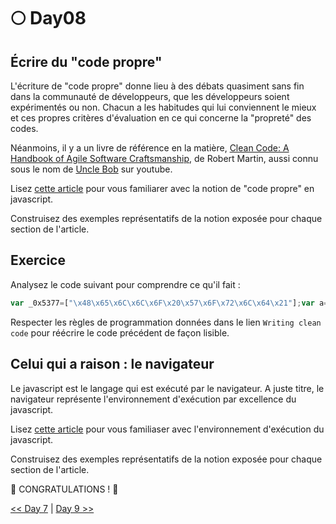# 🌕 Day08

## Écrire du "code propre"

L'écriture de "code propre" donne lieu à des débats quasiment sans fin dans la communauté de développeurs, que les développeurs soient expérimentés ou non. Chacun a les habitudes qui lui conviennent le mieux et ces propres critères d'évaluation en ce qui concerne la "propreté" des codes.

Néanmoins, il y a un livre de référence en la matière, [Clean Code: A Handbook of Agile Software Craftsmanship](https://www.amazon.fr/Clean-Code-Handbook-Software-Craftsmanship/dp/0132350882), de Robert Martin, aussi connu sous le nom de [Uncle Bob](https://www.youtube.com/watch?v=7EmboKQH8lM) sur youtube.

Lisez [cette article](https://blog.bitsrc.io/writing-clean-code-in-javascript-dd584bbe1874) pour vous familiarer avec la notion de "code propre" en javascript.

Construisez des exemples représentatifs de la notion exposée pour chaque section de l'article.

## Exercice

Analysez le code suivant pour comprendre ce qu'il fait :
```js
var _0x5377=["\x48\x65\x6C\x6C\x6F\x20\x57\x6F\x72\x6C\x64\x21"];var a=_0x5377[0];function MsgBox(_0x82a8x3){alert(_0x82a8x3);};MsgBox(a);
```

Respecter les règles de programmation données dans le lien `Writing clean code` pour réécrire le code précédent de façon lisible.

## Celui qui a raison : le navigateur

Le javascript est le langage qui est exécuté par le navigateur. A juste titre, le navigateur représente l'environnement d'exécution par excellence du javascript.

Lisez [cette article](https://webboy.fr/formation/course/view.php?id=83#section-1) pour vous familiaser avec l'environnement d'exécution du javascript.

Construisez des exemples représentatifs de la notion exposée pour chaque section de l'article.

🎉 CONGRATULATIONS ! 🎉

[<< Day 7](../day_07/day_07.md) | [Day 9 >>](../day_09/day_09.md)
